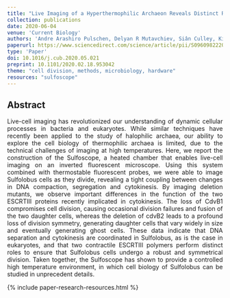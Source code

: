 ```yaml
---
title: "Live Imaging of a Hyperthermophilic Archaeon Reveals Distinct Roles for Two ESCRT-III Homologs in Ensuring a Robust and Symmetric Division"
collection: publications
date: 2020-06-04
venue: 'Current Biology'
authors: 'Andre Arashiro Pulschen, Delyan R Mutavchiev, Siân Culley, Kim Nadine Sebastian, Jacques Roubinet, Marc Roubinet, Gabriel Tarrason Risa, Marleen van Wolferen, Chantal Roubinet, Uwe Schmidt, Gautam Dey, Sonja-Verena Albers, Ricardo Henriques, Buzz Baum'
paperurl: https://www.sciencedirect.com/science/article/pii/S0960982220306606
type: 'Paper'
doi: 10.1016/j.cub.2020.05.021
preprint: 10.1101/2020.02.18.953042
theme: "cell division, methods, microbiology, hardware"
resources: "sulfoscope"
---
```


<h2> Abstract </h2>
<p align= "justify">
Live-cell imaging has revolutionized our understanding of dynamic cellular processes in bacteria and eukaryotes. While similar techniques have recently been applied to the study of halophilic archaea, our ability to explore the cell biology of thermophilic archaea is limited, due to the technical challenges of imaging at high temperatures. Here, we report the construction of the Sulfoscope, a heated chamber that enables live-cell imaging on an inverted fluorescent microscope. Using this system combined with thermostable fluorescent probes, we were able to image Sulfolobus cells as they divide, revealing a tight coupling between changes in DNA compaction, segregation and cytokinesis. By imaging deletion mutants, we observe important differences in the function of the two ESCRTIII proteins recently implicated in cytokinesis. The loss of CdvB1 compromises cell division, causing occasional division failures and fusion of the two daughter cells, whereas the deletion of cdvB2 leads to a profound loss of division symmetry, generating daughter cells that vary widely in size and eventually generating ghost cells. These data indicate that DNA separation and cytokinesis are coordinated in Sulfolobus, as is the case in eukaryotes, and that two contractile ESCRTIII polymers perform distinct roles to ensure that Sulfolobus cells undergo a robust and symmetrical division. Taken together, the Sulfoscope has shown to provide a controlled high temperature environment, in which cell biology of Sulfolobus can be studied in unprecedent details.

{% include paper-research-resources.html %}
